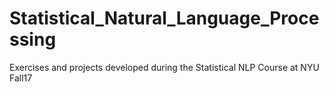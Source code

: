 # Statistical_Natural_Language_Processing
Exercises and projects developed during the Statistical NLP Course at NYU Fall17
